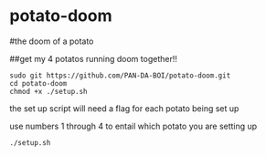# potato-doom
#the doom of a potato

##get my 4 potatos running doom together!!


```
sudo git https://github.com/PAN-DA-BOI/potato-doom.git
cd potato-doom
chmod +x ./setup.sh
```

the set up script will need a flag for each potato being set up

use numbers 1 through 4 to entail which potato you are setting up

```
./setup.sh
```